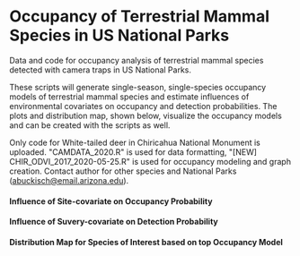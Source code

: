 # Occupancy of Terrestrial Mammal Species in US National Parks

Data and code for occupancy analysis of terrestrial mammal species detected with camera traps in US National Parks.

These scripts will generate single-season, single-species occupancy models of terrestrial mammal species and estimate influences of environmental covariates on occupancy and detection probabilities. The plots and distribution map, shown below, visualize the occupancy models and can be created with the scripts as well.

Only code for White-tailed deer in Chiricahua National Monument is uploaded. "CAMDATA_2020.R" is used for data formatting, "[NEW] CHIR_ODVI_2017_2020-05-25.R" is used for occupancy modeling and graph creation. Contact author for other species and National Parks (abuckisch@email.arizona.edu).

#### Influence of Site-covariate on Occupancy Probability

#### Influence of Suvery-covariate on Detection Probability

#### Distribution Map for Species of Interest based on top Occupancy Model

